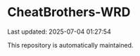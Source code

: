 # CheatBrothers-WRD

Last updated: 2025-07-04 01:27:54

This repository is automatically maintained.

